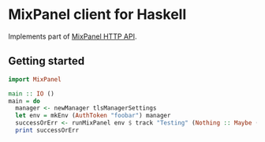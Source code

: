 # MixPanel client for Haskell

Implements part of [MixPanel HTTP API](https://mixpanel.com/help/reference/http).

## Getting started

```haskell
import MixPanel

main :: IO ()
main = do
  manager <- newManager tlsManagerSettings
  let env = mkEnv (AuthToken "foobar") manager
  successOrErr <- runMixPanel env $ track "Testing" (Nothing :: Maybe ())
  print successOrErr
```
